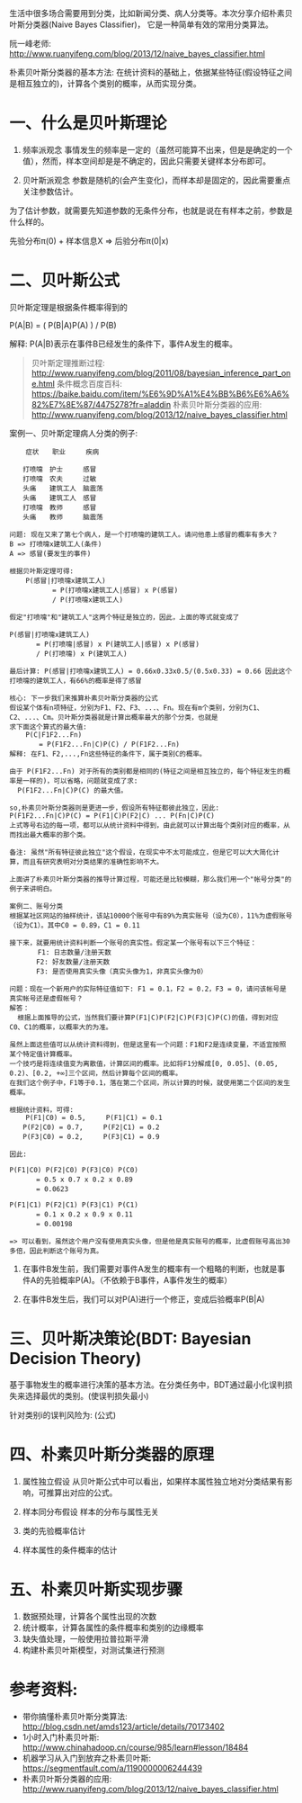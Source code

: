生活中很多场合需要用到分类，比如新闻分类、病人分类等。本次分享介绍朴素贝叶斯分类器(Naive Bayes Classifier)，
它是一种简单有效的常用分类算法。

阮一峰老师: http://www.ruanyifeng.com/blog/2013/12/naive_bayes_classifier.html

朴素贝叶斯分类器的基本方法: 在统计资料的基础上，依据某些特征(假设特征之间是相互独立的)，计算各个类别的概率，从而实现分类。

# 一、什么是贝叶斯理论
1. 频率派观念
事情发生的频率是一定的（虽然可能算不出来，但是是确定的一个值），然而，样本空间却是是不确定的，因此只需要关键样本分布即可。

2. 贝叶斯派观念
参数是随机的(会产生变化)，而样本却是固定的，因此需要重点关注参数估计。

为了估计参数，就需要先知道参数的无条件分布，也就是说在有样本之前，参数是什么样的。

先验分布π(0) + 样本信息X  => 后验分布π(0|x)

# 二、贝叶斯公式
贝叶斯定理是根据条件概率得到的

P(A|B) = ( P(B|A)P(A) ) / P(B)

解释: P(A|B)表示在事件B已经发生的条件下，事件A发生的概率。

> 贝叶斯定理推断过程: http://www.ruanyifeng.com/blog/2011/08/bayesian_inference_part_one.html
> 条件概念百度百科: https://baike.baidu.com/item/%E6%9D%A1%E4%BB%B6%E6%A6%82%E7%8E%87/4475278?fr=aladdin
> 朴素贝叶斯分类器的应用: http://www.ruanyifeng.com/blog/2013/12/naive_bayes_classifier.html

案例一、贝叶斯定理病人分类的例子:
```
    症状　　职业　　　疾病

　　打喷嚏　护士　　　感冒
　　打喷嚏　农夫　　　过敏
　　头痛　　建筑工人　脑震荡
　　头痛　　建筑工人　感冒
　　打喷嚏　教师　　　感冒
　　头痛　　教师　　　脑震荡
```

```
问题: 现在又来了第七个病人，是一个打喷嚏的建筑工人。请问他患上感冒的概率有多大？
B => 打喷嚏x建筑工人(条件)
A => 感冒(要发生的事件)

根据贝叶斯定理可得:
    P(感冒|打喷嚏x建筑工人)
    　　　　= P(打喷嚏x建筑工人|感冒) x P(感冒)
    　　　　/ P(打喷嚏x建筑工人)

假定"打喷嚏"和"建筑工人"这两个特征是独立的，因此，上面的等式就变成了

P(感冒|打喷嚏x建筑工人)
　　　　= P(打喷嚏|感冒) x P(建筑工人|感冒) x P(感冒)
　　　　/ P(打喷嚏) x P(建筑工人)

最后计算: P(感冒|打喷嚏x建筑工人) = 0.66x0.33x0.5/(0.5x0.33) = 0.66 因此这个打喷嚏的建筑工人，有66%的概率是得了感冒
```

```
核心: 下一步我们来推算朴素贝叶斯分类器的公式
假设某个体有n项特征，分别为F1、F2、F3、...、Fn。现在有m个类别，分别为C1、C2、...、Cm。贝叶斯分类器就是计算出概率最大的那个分类，也就是
求下面这个算式的最大值:
    P(C|F1F2...Fn)
    　　= P(F1F2...Fn|C)P(C) / P(F1F2...Fn)
解释: 在F1、F2,...,Fn这些特征的条件下，属于类别C的概率。

由于 P(F1F2...Fn) 对于所有的类别都是相同的(特征之间是相互独立的，每个特征发生的概率是一样的)，可以省略，问题就变成了求:
  P(F1F2...Fn|C)P(C) 的最大值。

so,朴素贝叶斯分类器则是更进一步，假设所有特征都彼此独立，因此:
P(F1F2...Fn|C)P(C) = P(F1|C)P(F2|C) ... P(Fn|C)P(C)
上式等号右边的每一项，都可以从统计资料中得到，由此就可以计算出每个类别对应的概率，从而找出最大概率的那个类。

备注: 虽然"所有特征彼此独立"这个假设，在现实中不太可能成立，但是它可以大大简化计算，而且有研究表明对分类结果的准确性影响不大。
```

```
上面讲了朴素贝叶斯分类器的推导计算过程，可能还是比较模糊，那么我们用一个"帐号分类"的例子来讲明白。

案例二、账号分类
根据某社区网站的抽样统计，该站10000个账号中有89%为真实账号（设为C0），11%为虚假账号（设为C1）。其中C0 = 0.89，C1 = 0.11

接下来，就要用统计资料判断一个账号的真实性。假定某一个账号有以下三个特征：
       F1: 日志数量/注册天数
　　　　F2: 好友数量/注册天数
　　　　F3: 是否使用真实头像（真实头像为1，非真实头像为0）

问题：现在一个新用户的实际特征值如下: F1 = 0.1，F2 = 0.2，F3 = 0，请问该帐号是真实帐号还是虚假帐号？
解答：
  根据上面推导的公式，当然我们要计算P(F1|C)P(F2|C)P(F3|C)P(C)的值，得到对应C0、C1的概率，以概率大的为准。

虽然上面这些值可以从统计资料得到，但是这里有一个问题：F1和F2是连续变量，不适宜按照某个特定值计算概率。
一个技巧是将连续值变为离散值，计算区间的概率。比如将F1分解成[0, 0.05]、(0.05, 0.2)、[0.2, +∞]三个区间，然后计算每个区间的概率。
在我们这个例子中，F1等于0.1，落在第二个区间，所以计算的时候，就使用第二个区间的发生概率。

根据统计资料，可得:
    P(F1|C0) = 0.5,     P(F1|C1) = 0.1
　　P(F2|C0) = 0.7,     P(F2|C1) = 0.2
　　P(F3|C0) = 0.2,     P(F3|C1) = 0.9

因此:

P(F1|C0) P(F2|C0) P(F3|C0) P(C0)
　　　　= 0.5 x 0.7 x 0.2 x 0.89
　　　　= 0.0623

P(F1|C1) P(F2|C1) P(F3|C1) P(C1)
　　　　= 0.1 x 0.2 x 0.9 x 0.11
　　　　= 0.00198

=> 可以看到，虽然这个用户没有使用真实头像，但是他是真实账号的概率，比虚假账号高出30多倍，因此判断这个账号为真。

```

1. 在事件B发生前，我们需要对事件A发生的概率有一个粗略的判断，也就是事件A的先验概率P(A)。（不依赖于B事件，A事件发生的概率）

2. 在事件B发生后，我们可以对P(A)进行一个修正，变成后验概率P(B|A)

# 三、贝叶斯决策论(BDT: Bayesian Decision Theory)
基于事物发生的概率进行决策的基本方法。在分类任务中，BDT通过最小化误判损失来选择最优的类别。(使误判损失最小)

针对类别i的误判风险为: (公式)

# 四、朴素贝叶斯分类器的原理
1. 属性独立假设
从贝叶斯公式中可以看出，如果样本属性独立地对分类结果有影响，可推算出对应的公式。

2. 样本同分布假设
样本的分布与属性无关

3. 类的先验概率估计

4. 样本属性的条件概率的估计

# 五、朴素贝叶斯实现步骤
1. 数据预处理，计算各个属性出现的次数
2. 统计概率，计算各属性的条件概率和类别的边缘概率
3. 缺失值处理，一般使用拉普拉斯平滑
4. 构建朴素贝叶斯模型，对测试集进行预测

# 参考资料:
* 带你搞懂朴素贝叶斯分类算法: http://blog.csdn.net/amds123/article/details/70173402
* 1小时入门朴素贝叶斯: http://www.chinahadoop.cn/course/985/learn#lesson/18484
* 机器学习从入门到放弃之朴素贝叶斯: https://segmentfault.com/a/1190000006244439
* 朴素贝叶斯分类器的应用: http://www.ruanyifeng.com/blog/2013/12/naive_bayes_classifier.html